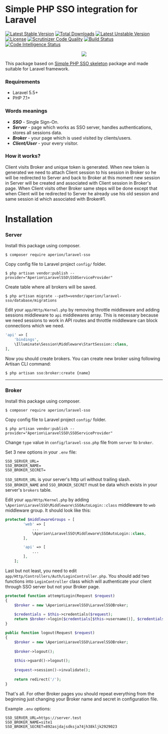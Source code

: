 # Simple PHP SSO integration for Laravel

[![Latest Stable Version](https://poser.pugx.org/aperion/laravel-sso/v/stable)](https://packagist.org/packages/aperion/laravel-sso)
[![Total Downloads](https://poser.pugx.org/aperion/laravel-sso/downloads)](https://packagist.org/packages/aperion/laravel-sso)
[![Latest Unstable Version](https://poser.pugx.org/aperion/laravel-sso/v/unstable)](https://packagist.org/packages/aperion/laravel-sso)
[![License](https://poser.pugx.org/aperion/laravel-sso/license)](https://packagist.org/packages/aperion/laravel-sso)
[![Scrutinizer Code Quality](https://scrutinizer-ci.com/g/aperion/laravel-sso/badges/quality-score.png?b=master)](https://scrutinizer-ci.com/g/aperion/laravel-sso/?branch=master)
[![Build Status](https://scrutinizer-ci.com/g/aperion/laravel-sso/badges/build.png?b=master)](https://scrutinizer-ci.com/g/aperion/laravel-sso/build-status/master)
[![Code Intelligence Status](https://scrutinizer-ci.com/g/aperion/laravel-sso/badges/code-intelligence.svg?b=master)](https://scrutinizer-ci.com/code-intelligence)

<p align="center"><img src="https://laravel.com/assets/img/components/logo-laravel.svg"></p>


This package based on [Simple PHP SSO skeleton](https://github.com/zefy/php-simple-sso) package and made suitable for Laravel framework.
### Requirements
* Laravel 5.5+
* PHP 7.1+

### Words meanings
* ***SSO*** - Single Sign-On.
* ***Server*** - page which works as SSO server, handles authentications, stores all sessions data.
* ***Broker*** - your page which is used visited by clients/users.
* ***Client/User*** - your every visitor.

### How it works?
Client visits Broker and unique token is generated. When new token is generated we need to attach Client session to his session in Broker so he will be redirected to Server and back to Broker at this moment new session in Server will be created and associated with Client session in Broker's page. When Client visits other Broker same steps will be done except that when Client will be redirected to Server he already use his old session and same session id which associated with Broker#1.

# Installation
### Server
Install this package using composer.
```shell
$ composer require aperion/laravel-sso
```


Copy config file to Laravel project `config/` folder.
```shell
$ php artisan vendor:publish --provider="Aperion\LaravelSSO\SSOServiceProvider"
```


Create table where all brokers will be saved.
```shell
$ php artisan migrate --path=vendor/aperion/laravel-sso/database/migrations
```


Edit your `app/Http/Kernel.php` by removing throttle middleware and adding sessions middleware to `api` middlewares array.
This is necessary because we need sessions to work in API routes and throttle middleware can block connections which we need.
```php
'api' => [
    'bindings',
    \Illuminate\Session\Middleware\StartSession::class,
],
```


Now you should create brokers.
You can create new broker using following Artisan CLI command:
```shell
$ php artisan sso:broker:create {name}
```

----------

### Broker
Install this package using composer.
```shell
$ composer require aperion/laravel-sso
```


Copy config file to Laravel project `config/` folder.
```shell
$ php artisan vendor:publish --provider="Aperion\LaravelSSO\SSOServiceProvider"
```


Change `type` value in `config/laravel-sso.php` file from `server`
 to `broker`.

 

Set 3 new options in your `.env` file:
```shell
SSO_SERVER_URL=
SSO_BROKER_NAME=
SSO_BROKER_SECRET=
```
`SSO_SERVER_URL` is your server's http url without trailing slash. `SSO_BROKER_NAME` and `SSO_BROKER_SECRET` must be data which exists in your server's `brokers` table.



Edit your `app/Http/Kernel.php` by adding `\Aperion\LaravelSSO\Middleware\SSOAutoLogin::class` middleware to `web` middleware group. It should look like this:
```php
protected $middlewareGroups = [
        'web' => [
            ...
            \Aperion\LaravelSSO\Middleware\SSOAutoLogin::class,
        ],

        'api' => [
            ...
        ],
    ];
```



Last but not least, you need to edit `app/Http/Controllers/Auth/LoginController.php`. You should add two functions into `LoginController` class which will authenticate your client through SSO server but not your Broker page.
```php
protected function attemptLogin(Request $request)
{
    $broker = new \Aperion\LaravelSSO\LaravelSSOBroker;
    
    $credentials = $this->credentials($request);
    return $broker->login($credentials[$this->username()], $credentials['password']);
}

public function logout(Request $request)
{
    $broker = new \Aperion\LaravelSSO\LaravelSSOBroker;
    
    $broker->logout();
    
    $this->guard()->logout();
    
    $request->session()->invalidate();
    
    return redirect('/');
}
```


That's all. For other Broker pages you should repeat everything from the beginning just changing your Broker name and secret in configuration file.




Example `.env` options:
```shell
SSO_SERVER_URL=https://server.test
SSO_BROKER_NAME=site1
SSO_BROKER_SECRET=892asjdajsdksja74jh38kljk2929023
```

